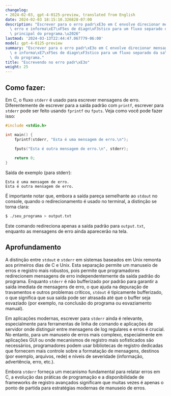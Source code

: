 ```yaml
---
changelog:
- 2024-02-03, gpt-4-0125-preview, translated from English
date: 2024-02-03 18:15:10.326828-07:00
description: "Escrever para o erro padr\xE3o em C envolve direcionar mensagens de\
  \ erro e informa\xE7\xF5es de diagn\xF3stico para um fluxo separado da sa\xEDda\
  \ principal do programa.\u2026"
lastmod: '2024-03-13T22:44:47.067779-06:00'
model: gpt-4-0125-preview
summary: "Escrever para o erro padr\xE3o em C envolve direcionar mensagens de erro\
  \ e informa\xE7\xF5es de diagn\xF3stico para um fluxo separado da sa\xEDda principal\
  \ do programa."
title: "Escrevendo no erro padr\xE3o"
weight: 25
---
```


## Como fazer:
Em C, o fluxo `stderr` é usado para escrever mensagens de erro. Diferentemente de escrever para a saída padrão com `printf`, escrever para `stderr` pode ser feito usando `fprintf` ou `fputs`. Veja como você pode fazer isso:

```c
#include <stdio.h>

int main() {
    fprintf(stderr, "Esta é uma mensagem de erro.\n");

    fputs("Esta é outra mensagem de erro.\n", stderr);
    
    return 0;
}
```

Saída de exemplo (para stderr):
```
Esta é uma mensagem de erro.
Esta é outra mensagem de erro.
```

É importante notar que, embora a saída pareça semelhante ao `stdout` no console, quando o redirecionamento é usado no terminal, a distinção se torna clara:

```sh
$ ./seu_programa > output.txt
```

Este comando redireciona apenas a saída padrão para `output.txt`, enquanto as mensagens de erro ainda aparecerão na tela.

## Aprofundamento
A distinção entre `stdout` e `stderr` em sistemas baseados em Unix remonta aos primeiros dias de C e Unix. Esta separação permite um manuseio de erros e registro mais robustos, pois permite que programadores redirecionem mensagens de erro independentemente da saída padrão do programa. Enquanto `stderr` é não bufferizado por padrão para garantir a saída imediata de mensagens de erro, o que ajuda na depuração de travamentos e outros problemas críticos, `stdout` é tipicamente bufferizado, o que significa que sua saída pode ser atrasada até que o buffer seja esvaziado (por exemplo, na conclusão do programa ou esvaziamento manual).

Em aplicações modernas, escrever para `stderr` ainda é relevante, especialmente para ferramentas de linha de comando e aplicações de servidor onde distinguir entre mensagens de log regulares e erros é crucial. No entanto, para um manuseio de erros mais complexo, especialmente em aplicações GUI ou onde mecanismos de registro mais sofisticados são necessários, programadores podem usar bibliotecas de registro dedicadas que fornecem mais controle sobre a formatação de mensagens, destinos (por exemplo, arquivos, rede) e níveis de severidade (informação, advertência, erro, etc.).

Embora `stderr` forneça um mecanismo fundamental para relatar erros em C, a evolução das práticas de programação e a disponibilidade de frameworks de registro avançados significam que muitas vezes é apenas o ponto de partida para estratégias modernas de manuseio de erros.
